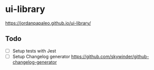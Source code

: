 # ui-library

https://jordanpapaleo.github.io/ui-library/

## Todo

- [ ] Setup tests with Jest
- [ ] Setup Changelog generator https://github.com/skywinder/github-changelog-generator
